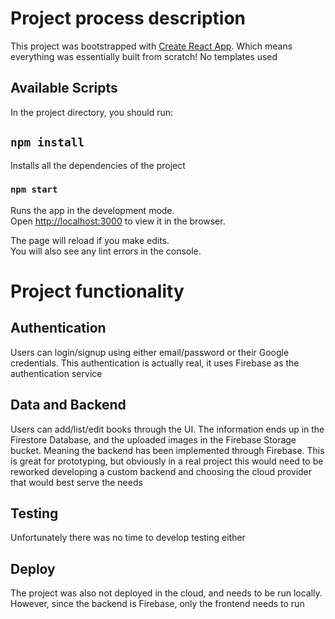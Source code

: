 # Project process description

This project was bootstrapped with [Create React App](https://github.com/facebook/create-react-app). Which means everything was essentially built from scratch! No templates used

## Available Scripts

In the project directory, you should run:

## `npm install`

Installs all the dependencies of the project

### `npm start`

Runs the app in the development mode.\
Open [http://localhost:3000](http://localhost:3000) to view it in the browser.

The page will reload if you make edits.\
You will also see any lint errors in the console.

# Project functionality

## Authentication
Users can login/signup using either email/password or their Google credentials. This authentication is actually real, it uses Firebase as the authentication service

## Data and Backend
Users can add/list/edit books through the UI. The information ends up in the Firestore Database, and the uploaded images in the Firebase Storage bucket. Meaning the backend has been implemented through Firebase. This is great for prototyping, but obviously in a real project this would need to be reworked developing a custom backend and choosing the cloud provider that would best serve the needs

## Testing
Unfortunately there was no time to develop testing either

## Deploy
The project was also not deployed in the cloud, and needs to be run locally. However, since the backend is Firebase, only the frontend needs to run
